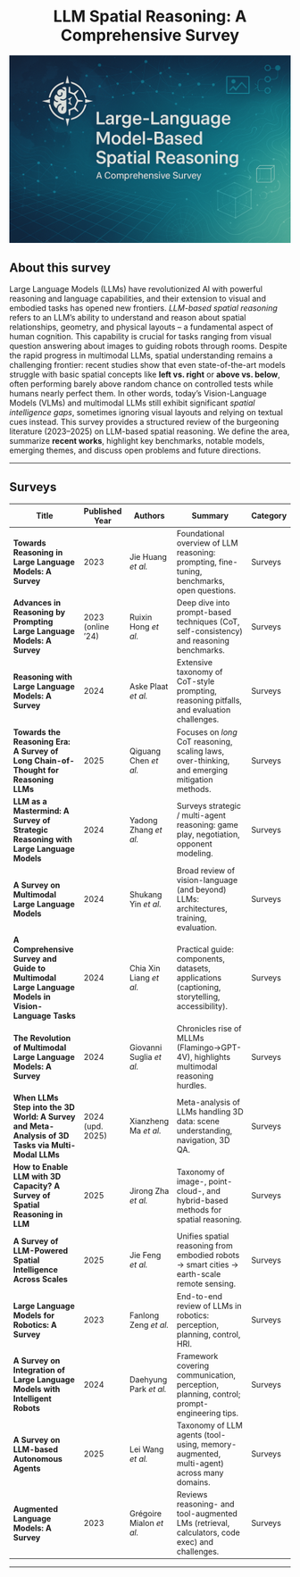 # <center>LLM Spatial Reasoning: A Comprehensive Survey</center>

<img src="assets/teaser.png" style=""></img>

## About this survey

Large Language Models (LLMs) have revolutionized AI with powerful reasoning and language capabilities, and their extension to visual and embodied tasks has opened new frontiers. *LLM-based spatial reasoning* refers to an LLM’s ability to understand and reason about spatial relationships, geometry, and physical layouts – a fundamental aspect of human cognition. This capability is crucial for tasks ranging from visual question answering about images to guiding robots through rooms. Despite the rapid progress in multimodal LLMs, spatial understanding remains a challenging frontier: recent studies show that even state-of-the-art models struggle with basic spatial concepts like **left vs. right** or **above vs. below**, often performing barely above random chance on controlled tests while humans nearly perfect them. In other words, today’s Vision-Language Models (VLMs) and multimodal LLMs still exhibit significant *spatial intelligence gaps*, sometimes ignoring visual layouts and relying on textual cues instead. This survey provides a structured review of the burgeoning literature (2023–2025) on LLM-based spatial reasoning. We define the area, summarize **recent works**, highlight key benchmarks, notable models, emerging themes, and discuss open problems and future directions.

---

## Surveys 

| Title | Published Year | Authors | Summary | Category |
| --- | --- | --- | --- | --- |
| **Towards Reasoning in Large Language Models: A Survey** | 2023 | Jie Huang *et al.* | Foundational overview of LLM reasoning: prompting, fine-tuning, benchmarks, open questions. | Surveys |
| **Advances in Reasoning by Prompting Large Language Models: A Survey** | 2023 (online ’24) | Ruixin Hong *et al.* | Deep dive into prompt-based techniques (CoT, self-consistency) and reasoning benchmarks. | Surveys |
| **Reasoning with Large Language Models: A Survey** | 2024 | Aske Plaat *et al.* | Extensive taxonomy of CoT-style prompting, reasoning pitfalls, and evaluation challenges. | Surveys |
| **Towards the Reasoning Era: A Survey of Long Chain-of-Thought for Reasoning LLMs** | 2025 | Qiguang Chen *et al.* | Focuses on *long* CoT reasoning, scaling laws, over-thinking, and emerging mitigation methods. | Surveys |
| **LLM as a Mastermind: A Survey of Strategic Reasoning with Large Language Models** | 2024 | Yadong Zhang *et al.* | Surveys strategic / multi-agent reasoning: game play, negotiation, opponent modeling. | Surveys |
| **A Survey on Multimodal Large Language Models** | 2024 | Shukang Yin *et al.* | Broad review of vision-language (and beyond) LLMs: architectures, training, evaluation. | Surveys |
| **A Comprehensive Survey and Guide to Multimodal Large Language Models in Vision-Language Tasks** | 2024 | Chia Xin Liang *et al.* | Practical guide: components, datasets, applications (captioning, storytelling, accessibility). | Surveys |
| **The Revolution of Multimodal Large Language Models: A Survey** | 2024 | Giovanni Suglia *et al.* | Chronicles rise of MLLMs (Flamingo→GPT-4V), highlights multimodal reasoning hurdles. | Surveys |
| **When LLMs Step into the 3D World: A Survey and Meta-Analysis of 3D Tasks via Multi-Modal LLMs** | 2024 (upd. 2025) | Xianzheng Ma *et al.* | Meta-analysis of LLMs handling 3D data: scene understanding, navigation, 3D QA. | Surveys |
| **How to Enable LLM with 3D Capacity? A Survey of Spatial Reasoning in LLM** | 2025 | Jirong Zha *et al.* | Taxonomy of image-, point-cloud-, and hybrid-based methods for spatial reasoning. | Surveys |
| **A Survey of LLM-Powered Spatial Intelligence Across Scales** | 2025 | Jie Feng *et al.* | Unifies spatial reasoning from embodied robots → smart cities → earth-scale remote sensing. | Surveys |
| **Large Language Models for Robotics: A Survey** | 2023 | Fanlong Zeng *et al.* | End-to-end review of LLMs in robotics: perception, planning, control, HRI. | Surveys |
| **A Survey on Integration of Large Language Models with Intelligent Robots** | 2024 | Daehyung Park *et al.* | Framework covering communication, perception, planning, control; prompt-engineering tips. | Surveys |
| **A Survey on LLM-based Autonomous Agents** | 2025 | Lei Wang *et al.* | Taxonomy of LLM agents (tool-using, memory-augmented, multi-agent) across many domains. | Surveys |
| **Augmented Language Models: A Survey** | 2023 | Grégoire Mialon *et al.* | Reviews reasoning- and tool-augmented LMs (retrieval, calculators, code exec) and challenges. | Surveys |

--- 

